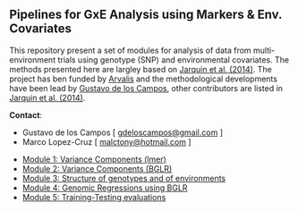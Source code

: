 ## Pipelines for GxE Analysis using Markers & Env. Covariates

This repository present a set of modules for analysis of data from multi-environment trials using genotype (SNP) and environmental covariates. The methods presented here are largley based on [Jarquin et al. (2014)](http://link.springer.com/article/10.1007%2Fs00122-013-2243-1#page-1). The project has ben funded by [Arvalis](http://www.arvalisinstitutduvegetal.fr/index.html) and the methodological developments have been lead by [Gustavo de los Campos](), other contributors are listed in [Jarquin et al. (2014)](http://link.springer.com/article/10.1007%2Fs00122-013-2243-1#page-1).

**Contact**: 
   - Gustavo de los Campos [ gdeloscampos@gmail.com ]
   - Marco Lopez-Cruz [ malctony@hotmail.com ]


* [Module 1: Variance Components (lmer)](https://github.com/gdlc/ARVALIS/blob/master/varComp_lmer.md)
* [Module 2: Variance Components (BGLR)](https://github.com/gdlc/ARVALIS/blob/master/varComp_bglr.md)
* [Module 3: Structure of genotypes and of environments](https://github.com/gdlc/ARVALIS/blob/master/eigen.md)
* [Module 4: Genomic Regressions using BGLR](https://github.com/gdlc/ARVALIS/blob/master/full_data_models.md)
* [Module 5: Training-Testing evaluations](https://github.com/gdlc/ARVALIS/blob/master/training_testing.md)
